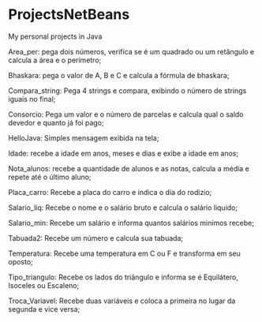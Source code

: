 # ProjectsNetBeans
 My personal projects in Java

Area_per: pega dois números, verifica se é um quadrado ou um retângulo e calcula a área e o perímetro;

Bhaskara: pega o valor de A, B e C e calcula a fórmula de bhaskara;

Compara_string: Pega 4 strings e compara, exibindo o número de strings iguais no final;

Consorcio: Pega um valor e o número de parcelas e calcula qual o saldo devedor e quanto já foi pago;

HelloJava: Simples mensagem exibida na tela;

Idade: recebe a idade em anos, meses e dias e exibe a idade em anos;

Nota_alunos: recebe a quantidade de alunos e as notas, calcula a média e repete até o último aluno;

Placa_carro: Recebe a placa do carro e indica o dia do rodizio;

Salario_liq: Recebe o nome e o salário bruto e calcula o salário liquido;

Salario_min: Recebe um salário e informa quantos salários minimos recebe;

Tabuada2: Recebe um número e calcula sua tabuada;

Temperatura: Recebe uma temperatura em C ou F e transforma em seu oposto;

Tipo_triangulo: Recebe os lados do triângulo e informa se é Equilátero, Isoceles ou Escaleno;

Troca_Variavel: Recebe duas variáveis e coloca a primeira no lugar da segunda e vice versa;